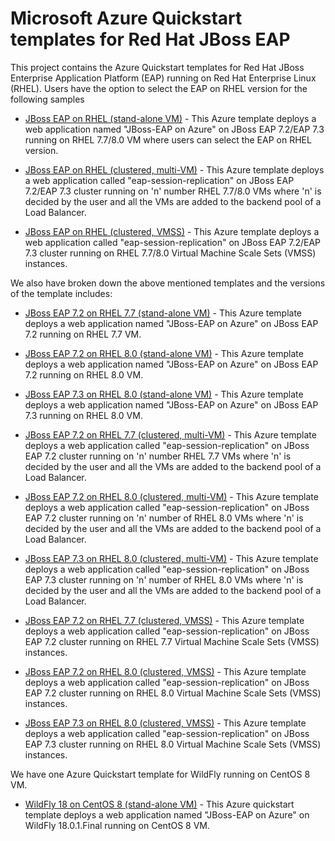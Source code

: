 
# Microsoft Azure Quickstart templates for Red Hat JBoss EAP

This project contains the Azure Quickstart templates for Red Hat JBoss Enterprise Application Platform (EAP) running on Red Hat Enterprise Linux (RHEL).  Users have the option to select the EAP on RHEL version for the following samples

* [JBoss EAP on RHEL (stand-alone VM)](jboss-eap-standalone-rhel/README.md) - This Azure template deploys a web application named "JBoss-EAP on Azure" on JBoss EAP 7.2/EAP 7.3 running on RHEL 7.7/8.0 VM where users can select the EAP on RHEL version.

* [JBoss EAP on RHEL (clustered, multi-VM)](jboss-eap-clustered-multivm-rhel/README.md) - This Azure template deploys a web application called "eap-session-replication" on JBoss EAP 7.2/EAP 7.3 cluster running on 'n' number RHEL 7.7/8.0 VMs where 'n' is decided by the user and all the VMs are added to the backend pool of a Load Balancer.

* [JBoss EAP on RHEL (clustered, VMSS)](jboss-eap-clustered-vmss-rhel/README.md) - This Azure template deploys a web application called "eap-session-replication" on JBoss EAP 7.2/EAP 7.3 cluster running on RHEL 7.7/8.0 Virtual Machine Scale Sets (VMSS) instances.

We also have broken down the above mentioned templates and the versions of the template includes:

* [JBoss EAP 7.2 on RHEL 7.7 (stand-alone VM)](jboss-eap72-standalone-rhel7/README.md) - This Azure template deploys a web application named "JBoss-EAP on Azure" on JBoss EAP 7.2 running on RHEL 7.7 VM.

* [JBoss EAP 7.2 on RHEL 8.0 (stand-alone VM)](jboss-eap72-standalone-rhel8/README.md) - This Azure template deploys a web application named "JBoss-EAP on Azure" on JBoss EAP 7.2 running on RHEL 8.0 VM.

* [JBoss EAP 7.3 on RHEL 8.0 (stand-alone VM)](jboss-eap73-standalone-rhel8/README.md) - This Azure template deploys a web application named "JBoss-EAP on Azure" on JBoss EAP 7.3 running on RHEL 8.0 VM.

* [JBoss EAP 7.2 on RHEL 7.7 (clustered, multi-VM)](jboss-eap-clustered-multivm-rhel7/README.md) - This Azure template deploys a web application called "eap-session-replication" on JBoss EAP 7.2 cluster running on 'n' number RHEL 7.7 VMs where 'n' is decided by the user and all the VMs are added to the backend pool of a Load Balancer.

* [JBoss EAP 7.2 on RHEL 8.0 (clustered, multi-VM)](jboss-eap-clustered-multivm-rhel8/README.md) - This Azure template deploys a web application called "eap-session-replication" on JBoss EAP 7.2 cluster running on 'n' number of RHEL 8.0 VMs where 'n' is decided by the user and all the VMs are added to the backend pool of a Load Balancer.

* [JBoss EAP 7.3 on RHEL 8.0 (clustered, multi-VM)](jboss-eap73-clustered-multivm-rhel8/README.md) - This Azure template deploys a web application called "eap-session-replication" on JBoss EAP 7.3 cluster running on 'n' number of RHEL 8.0 VMs where 'n' is decided by the user and all the VMs are added to the backend pool of a Load Balancer.

* [JBoss EAP 7.2 on RHEL 7.7 (clustered, VMSS)](jboss-eap-clustered-vmss-rhel7/README.md) - This Azure template deploys a web application called "eap-session-replication" on JBoss EAP 7.2 cluster running on RHEL 7.7 Virtual Machine Scale Sets (VMSS) instances.

* [JBoss EAP 7.2 on RHEL 8.0 (clustered, VMSS)](jboss-eap-clustered-vmss-rhel8/README.md) - This Azure template deploys a web application called "eap-session-replication" on JBoss EAP 7.2 cluster running on RHEL 8.0 Virtual Machine Scale Sets (VMSS) instances.

* [JBoss EAP 7.3 on RHEL 8.0 (clustered, VMSS)](jboss-eap73-clustered-vmss-rhel8/README.md) - This Azure template deploys a web application called "eap-session-replication" on JBoss EAP 7.3 cluster running on RHEL 8.0 Virtual Machine Scale Sets (VMSS) instances.

We have one Azure Quickstart template for WildFly running on CentOS 8 VM.

* [WildFly 18 on CentOS 8 (stand-alone VM)](wildfly-standalone-centos8/README.md) - This Azure quickstart template deploys a web application named "JBoss-EAP on Azure" on WildFly 18.0.1.Final running on CentOS 8 VM.
